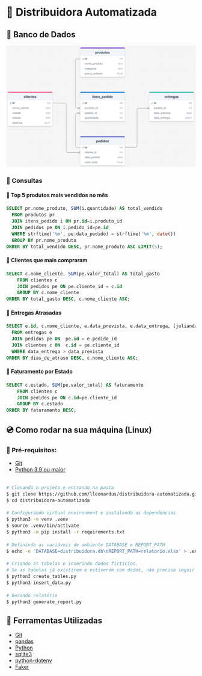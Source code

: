 # 🚚 Distribuidora Automatizada

## 💾 Banco de Dados

![Modelo Entidade Relacionamento para o Banco](./docs/images/database.png)

### 📒 Consultas

#### 🔎 Top 5 produtos mais vendidos no mês

```sql
SELECT pr.nome_produto, SUM(i.quantidade) AS total_vendido
  FROM produtos pr
  JOIN itens_pedido i ON pr.id=i.produto_id
  JOIN pedidos pe ON i.pedido_id=pe.id
  WHERE strftime('%m', pe.data_pedido) = strftime('%m', date())
  GROUP BY pr.nome_produto
ORDER BY total_vendido DESC, pr.nome_produto ASC LIMIT(5);
```

#### 🔎 Clientes que mais compraram

```sql
SELECT c.nome_cliente, SUM(pe.valor_total) AS total_gasto
    FROM clientes c
    JOIN pedidos pe ON pe.cliente_id = c.id
    GROUP BY c.nome_cliente
ORDER BY total_gasto DESC, c.nome_cliente ASC;
```

#### 🔎 Entregas Atrasadas

```sql
SELECT e.id, c.nome_cliente, e.data_prevista, e.data_entrega, (julianday(e.data_entrega) - julianday(e.data_prevista)) AS dias_de_atraso
  FROM entregas e
  JOIN pedidos pe ON  pe.id = e.pedido_id
  JOIN clientes c ON  c.id = pe.cliente_id
  WHERE data_entrega > data_prevista
ORDER BY dias_de_atraso DESC, c.nome_cliente ASC;

```

#### 🔎 Faturamento por Estado

```sql
SELECT c.estado, SUM(pe.valor_total) AS faturamento
    FROM clientes c
    JOIN pedidos pe ON c.id=pe.cliente_id
    GROUP BY c.estado
ORDER BY faturamento DESC;
```

## 💿 Como rodar na sua máquina (Linux)

### 📝 Pré-requisitos:

- [Git](https://git-scm.com/downloads)
- [Python 3.9 ou maior](https://www.python.org/downloads/)

```bash

# Clonando o projeto e entrando na pasta
$ git clone https://github.com/lleonardus/distribuidora-automatizada.git
$ cd distribuidora-automatizada

# Configurando virtual environment e instalando as dependências
$ python3 -m venv .venv
$ source .venv/bin/activate
$ python3 -m pip install -r requirements.txt

# Definindo as variáveis de ambiente DATABASE e REPORT_PATH
$ echo -e 'DATABASE=distribuidora.db\nREPORT_PATH=relatorio.xlsx' > .env

# Criando as tabelas e inserindo dados fictícios.
# Se as tabelas já existirem e estiverem com dados, não precisa seguir esse passo
$ python3 create_tables.py
$ python3 insert_data.py

# Gerando relatório
$ python3 generate_report.py
```

## 🧰 Ferramentas Utilizadas

- [Git](https://git-scm.com/downloads)
- [pandas](https://pandas.pydata.org/docs/getting_started/install.html)
- [Python](https://www.python.org/downloads/)
- [sqlite3](https://docs.python.org/3/library/sqlite3.html#module-sqlite3)
- [python-dotenv](https://pypi.org/project/python-dotenv/)
- [Faker](https://pypi.org/project/Faker/)
